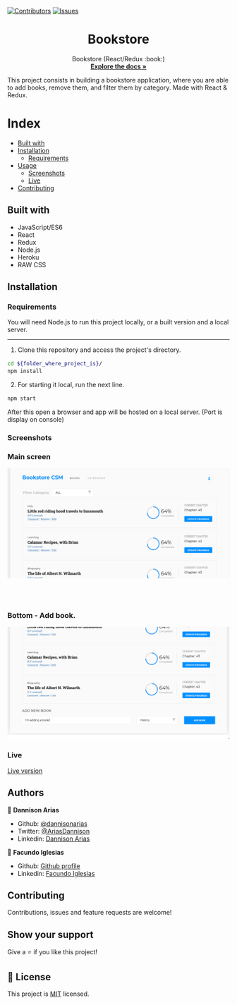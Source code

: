 [![Contributors][contributors-shield]][contributors-url]
[![Issues][issues-shield]][issues-url]
<br />
<p align="center">
  <h1 align="center">Bookstore</h1>
  <p align="center">
  	Bookstore (React/Redux :book:)
    <br />
    <a href="https://github.com/dannisonarias/bookstore"><strong>Explore the docs »</strong></a>
    <br />
</p>

This project consists in building a bookstore application, where you are able
to add books, remove them, and filter them by category. Made with React & Redux.

Index
=====
   * [Built with](#built-with)
   * [Installation](#installation)
     * [Requirements](#requirements)
   * [Usage](#usage)
      - [Screenshots](#screenshots)
      - [Live](#live)
   * [Contributing](#contributing)

## Built with

- JavaScript/ES6
- React
- Redux
- Node.js
- Heroku
- RAW CSS


## Installation

### Requirements

You will need Node.js to run this project locally, or a built version and a local server.

---

 1) Clone this repository and access the project's directory.
```bash
cd ${folder_where_project_is}/
npm install
```
 2) For starting it local, run the next line.

```bash
npm start
```

After this open a browser and app will be hosted on a local server. (Port is display on console)

### Screenshots

### Main screen

![screenshot](readme/screen-1.png)

<br>
<br>

### Bottom - Add book.

![screenshot](readme/screen-2.png)

### Live
[Live version](https://bookcms.herokuapp.com/)

## Authors

👤 **Dannison Arias**

- Github: [@dannisonarias](https://github.com/dannisonarias)
- Twitter: [@AriasDannison](https://twitter.com/AriasDannison)
- Linkedin: [Dannison Arias](https://www.linkedin.com/in/dannison-arias-777919190/)

👤 **Facundo Iglesias**

- Github: [Github profile](https://github.com/Fig77)
- Linkedin: [Facundo Iglesias](https://www.linkedin.com/in/figlesias/)

## Contributing

Contributions, issues and feature requests are welcome!

## Show your support

Give a ⭐️ if you like this project!

## 📝 License

This project is [MIT](./license.md) licensed.

<!-- MARKDOWN LINKS & IMAGES -->
<!-- https://www.markdownguide.org/basic-syntax/#reference-style-links -->
[contributors-shield]: https://img.shields.io/badge/Contributors-2-brightgreen
[contributors-url]: https://github.com/Fig77/Gradients-Project/graphs/contributors
[issues-shield]: https://img.shields.io/badge/issues-0-%2300ff00
[issues-url]: https://github.com/Fig77/Template/issues
[product-screenshot]: assets/menu.png
